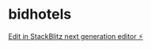 # bidhotels

[Edit in StackBlitz next generation editor ⚡️](https://stackblitz.com/~/github.com/endreoo/bidhotels)